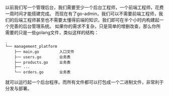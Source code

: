 <!--
title: Introducation
sort: 1
-->

以前我们写一个管理后台，我们需要至少一个后台工程师，一个前端工程师，花费一周时间才能搭建完成。
而现在有了go-admin，我们可以不需要前端工程师，我们的后端工程师甚至也不需要太懂得前端的知识，我们即可在半个小时内构建起一个完善的后台管理系统。
如果你的需求不复杂，只是简单的增删改查，那么你所需要的只是一些golang文件，类似这样的结构：

```shell
.
└── management_platform
    ├── main.go         入口文件
    ├── users.go        业务表
    ├── products.go     业务表
    ├── ...
    └── orders.go       业务表
```

就可以运行起一个后台程序。而所有文件都可以打包成一个二进制文件，非常利于分发与部署。